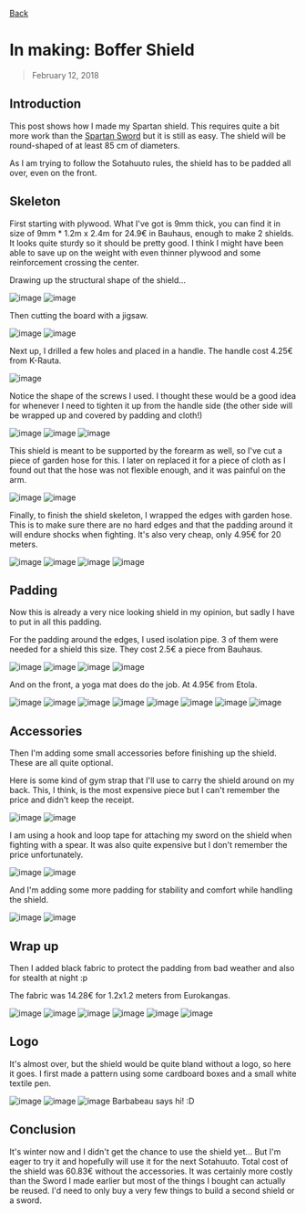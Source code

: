 [Back](index)

# In making: Boffer Shield
> February 12, 2018

## Introduction
This post shows how I made my Spartan shield. This requires quite a bit more work than the [Spartan Sword](first_boffer_sword.md) but it is still as easy.
The shield will be round-shaped of at least 85 cm of diameters.

As I am trying to follow the Sotahuuto rules, the shield has to be padded all over, even on the front.



## Skeleton
First starting with plywood. What I've got is 9mm thick, you can find it in size of 9mm * 1.2m x 2.4m for 24.9€ in Bauhaus, enough to make 2 shields. It looks quite sturdy so it should be pretty good. I think I might have been able to save up on the weight with even thinner plywood and some reinforcement crossing the center.

Drawing up the structural shape of the shield...

![image](/img/shield/IMG_3061.jpg)
![image](/img/shield/IMG_3065.jpg)

Then cutting the board with a jigsaw.

![image](/img/shield/IMG_3066.jpg)
![image](/img/shield/IMG_3072.jpg)

Next up, I drilled a few holes and placed in a handle. The handle cost 4.25€ from K-Rauta.

![image](/img/shield/IMG_3073.jpg)

Notice the shape of the screws I used. I thought these would be a good idea for whenever I need to tighten it up from the handle side (the other side will be wrapped up and covered by padding and cloth!)

![image](/img/shield/IMG_3075.jpg)
![image](/img/shield/IMG_3076.jpg)
![image](/img/shield/IMG_3080.jpg)

This shield is meant to be supported by the forearm as well, so I've cut a piece of garden hose for this. I later on replaced it for a piece of cloth as I found out that the hose was not flexible enough, and it was painful on the arm.

![image](/img/shield/IMG_3082.jpg)
![image](/img/shield/IMG_3083.jpg)

Finally, to finish the shield skeleton, I wrapped the edges with garden hose. This is to make sure there are no hard edges and that the padding around it will endure shocks when fighting. It's also very cheap, only 4.95€ for 20 meters.

![image](/img/shield/IMG_3085.jpg)
![image](/img/shield/IMG_3086.jpg)
![image](/img/shield/IMG_3087.jpg)
![image](/img/shield/IMG_3088.jpg)

## Padding
Now this is already a very nice looking shield in my opinion, but sadly I have to put in all this padding.

For the padding around the edges, I used isolation pipe. 3 of them were needed for a shield this size. They cost 2.5€ a piece from Bauhaus.

![image](/img/shield/IMG_3089.jpg)
![image](/img/shield/IMG_3090.jpg)
![image](/img/shield/IMG_3091.jpg)
![image](/img/shield/IMG_3092.jpg)

And on the front, a yoga mat does do the job. At 4.95€ from Etola.

![image](/img/shield/IMG_3141.JPG)
![image](/img/shield/IMG_3142.JPG)
![image](/img/shield/IMG_3143.JPG)
![image](/img/shield/IMG_3144.JPG)
![image](/img/shield/IMG_3145.JPG)
![image](/img/shield/IMG_3146.JPG)
![image](/img/shield/IMG_3147.JPG)
![image](/img/shield/IMG_3148.JPG)

## Accessories
Then I'm adding some small accessories before finishing up the shield. These are all quite optional.

Here is some kind of gym strap that I'll use to carry the shield around on my back. This, I think, is the most expensive piece but I can't remember the price and didn't keep the receipt.

![image](/img/shield/IMG_3103.jpg)
![image](/img/shield/IMG_3135.JPG)

I am using a hook and loop tape for attaching my sword on the shield when fighting with a spear. It was also quite expensive but I don't remember the price unfortunately.

![image](/img/shield/IMG_3136.JPG)
![image](/img/shield/IMG_3137.JPG)

And I'm adding some more padding for stability and comfort while handling the shield.

![image](/img/shield/IMG_3138.JPG)
![image](/img/shield/IMG_3139.JPG)


## Wrap up
Then I added black fabric to protect the padding from bad weather and also for stealth at night :p

The fabric was 14.28€ for 1.2x1.2 meters from Eurokangas.

![image](/img/shield/IMG_3149.JPG)
![image](/img/shield/IMG_3150.JPG)
![image](/img/shield/IMG_3151.JPG)
![image](/img/shield/IMG_3154.JPG)
![image](/img/shield/IMG_3160.JPG)
![image](/img/shield/IMG_3159.JPG)


## Logo
It's almost over, but the shield would be quite bland without a logo, so here it goes. I first made a pattern using some cardboard boxes and a small white textile pen.

![image](/img/shield/IMG_3568.JPG)
![image](/img/shield/IMG_3570.JPG)
![image](/img/shield/IMG_3571.JPG)
Barbabeau says hi! :D

## Conclusion
It's winter now and I didn't get the chance to use the shield yet... But I'm eager to try it and hopefully will use it for the next Sotahuuto.
Total cost of the shield was 60.83€ without the accessories. It was certainly more costly than the Sword I made earlier but most of the things I bought can actually be reused. I'd need to only buy a very few things to build a second shield or a sword.